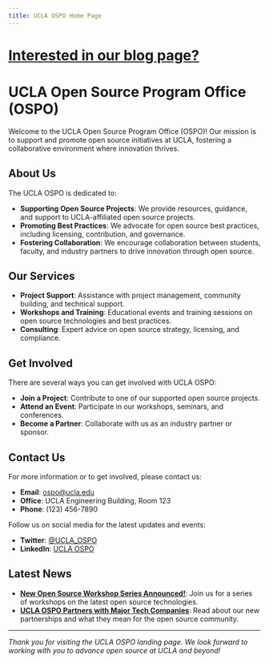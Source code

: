 ```yaml
---
title: UCLA OSPO Home Page
---
```


# [Interested in our blog page?](./blog.md)

# UCLA Open Source Program Office (OSPO)

Welcome to the UCLA Open Source Program Office (OSPO)! Our mission is to support and promote open source initiatives at UCLA, fostering a collaborative environment where innovation thrives.

## About Us

The UCLA OSPO is dedicated to:

- **Supporting Open Source Projects**: We provide resources, guidance, and support to UCLA-affiliated open source projects.
- **Promoting Best Practices**: We advocate for open source best practices, including licensing, contribution, and governance.
- **Fostering Collaboration**: We encourage collaboration between students, faculty, and industry partners to drive innovation through open source.

## Our Services

- **Project Support**: Assistance with project management, community building, and technical support.
- **Workshops and Training**: Educational events and training sessions on open source technologies and best practices.
- **Consulting**: Expert advice on open source strategy, licensing, and compliance.

## Get Involved

There are several ways you can get involved with UCLA OSPO:

- **Join a Project**: Contribute to one of our supported open source projects.
- **Attend an Event**: Participate in our workshops, seminars, and conferences.
- **Become a Partner**: Collaborate with us as an industry partner or sponsor.

## Contact Us

For more information or to get involved, please contact us:

- **Email**: [ospo@ucla.edu](mailto:ospo@ucla.edu)
- **Office**: UCLA Engineering Building, Room 123
- **Phone**: (123) 456-7890

Follow us on social media for the latest updates and events:

- **Twitter**: [@UCLA_OSPO](https://twitter.com/UCLA_OSPO)
- **LinkedIn**: [UCLA OSPO](https://linkedin.com/company/ucla-ospo)

## Latest News

- **[New Open Source Workshop Series Announced!](#)**: Join us for a series of workshops on the latest open source technologies.
- **[UCLA OSPO Partners with Major Tech Companies](#)**: Read about our new partnerships and what they mean for the open source community.

---

*Thank you for visiting the UCLA OSPO landing page. We look forward to working with you to advance open source at UCLA and beyond!*
